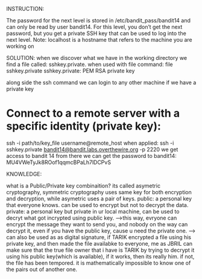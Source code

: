 INSTRUCTION:

The password for the next level is stored in /etc/bandit_pass/bandit14 and can only be read by user bandit14. For this level, you don’t get the next password, but you get a private SSH key that can be used to log into the next level. Note: localhost is a hostname that refers to the machine you are working on

SOLUTION:
when we discover what we have in the working directory we find a file called: sshkey.private.
when used with file command:
file sshkey.private
sshkey.private: PEM RSA private key

along side the ssh command we can login to any other machine if we have a private key
# Connect to a remote server with a specific identity (private key):
ssh -i path/to/key_file username@remote_host
when applied: 
ssh -i sshkey.private bandit14@bandit.labs.overthewire.org -p 2220
 we get access to bandit 14
 from there we can get the password to bandit14:
 MU4VWeTyJk8ROof1qqmcBPaLh7lDCPvS


KNOWLEDGE:

what is a Public/Private key combinaition?
its called asymetric cryptography, symmetric cryptography uses same key for both encryption and decryption, while asymetric uses a pair of keys.
public: a personal key that everyone knows. can be used to encrypt but not to decrypt the data.
private: a personal key but private in ur local machine, can be used to decryt what got incrypted using public key.
-->this way, evryone can encrypt the message they want to send you, and nobody on the way can decrypt it, even if you have the public key, cause u need the private one.
--> can also be used as as digital signature, if TARIK encrypted a file using his private key, and then made the file availabke to everyone, me as JBRIL can make sure that the true file owner that i have is TARIK by trying to decrypt it using his public key(which is available), if it works, then its really him. if not, the file has been tempored.
it is mathematically impossible to know one of the pairs out of another one.

